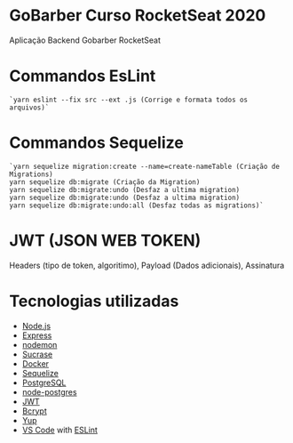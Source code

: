 # GoBarber Curso RocketSeat  2020
Aplicação Backend Gobarber RocketSeat

# Commandos EsLint
    `yarn eslint --fix src --ext .js (Corrige e formata todos os arquivos)`

# Commandos Sequelize
    `yarn sequelize migration:create --name=create-nameTable (Criação de Migrations)  
    yarn sequelize db:migrate (Criação da Migration)  
    yarn sequelize db:migrate:undo (Desfaz a ultima migration)    
    yarn sequelize db:migrate:undo (Desfaz a ultima migration)  
    yarn sequelize db:migrate:undo:all (Desfaz todas as migrations)`

# JWT (JSON WEB TOKEN)
Headers (tipo de token, algoritimo), Payload (Dados adicionais), Assinatura

# Tecnologias utilizadas

- [Node.js](https://nodejs.org/en/)
- [Express](https://expressjs.com/)
- [nodemon](https://nodemon.io/)
- [Sucrase](https://github.com/alangpierce/sucrase)
- [Docker](https://www.docker.com/docker-community)
- [Sequelize](http://docs.sequelizejs.com/)
- [PostgreSQL](https://www.postgresql.org/)
- [node-postgres](https://www.npmjs.com/package/pg)
- [JWT](https://jwt.io/)
- [Bcrypt](https://www.npmjs.com/package/bcrypt)
- [Yup](https://www.npmjs.com/package/yup)
- [VS Code](https://code.visualstudio.com/) with [ESLint](https://marketplace.visualstudio.com/items?itemName=dbaeumer.vscode-eslint)
